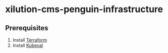# xilution-cms-penguin-infrastructure

## Prerequisites

1. Install [Terraform](https://www.terraform.io/)
1. Install [Kubeval](https://kubeval.instrumenta.dev/installation/)
